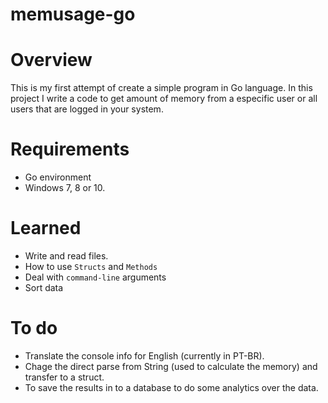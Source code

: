 # memusage-go

# Overview
This is my first attempt of create a simple program in Go language. In this project I write a code to get amount of memory from a especific user or all users that are logged in your system.

# Requirements
- Go environment
- Windows 7, 8 or 10.


# Learned
- Write and read files.
- How to use `Structs` and `Methods`
- Deal with `command-line` arguments
- Sort data

# To do
- Translate the console info for English (currently in PT-BR).
- Chage the direct parse from String (used to calculate the memory) and transfer to a struct.
- To save the results in to a database to do some analytics over the data.
